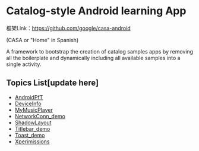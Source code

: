 # Catalog-style Android learning App

框架Link：https://github.com/google/casa-android

(CASA or "Home" in Spanish)

A framework to bootstrap the creation of catalog samples apps by removing all the boilerplate and
dynamically including all available samples into a single activity.

## Topics List[update here]

* [AndroidPfT](app-catalog/samples/androidpft)
* [DeviceInfo](app-catalog/samples/deviceinfo)
* [MyMusicPlayer](app-catalog/samples/mymusicplayer)
* [NetworkConn_demo](app-catalog/samples/networkconn_demo)
* [ShadowLayout](app-catalog/samples/shadowlayout)
* [Titlebar_demo](app-catalog/samples/titlebar_demo)
* [Toast_demo](app-catalog/samples/toast_demo)
* [Xperimissions](app-catalog/samples/xpermissions)
